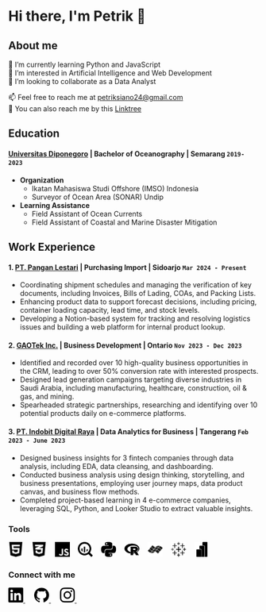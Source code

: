 # Hi there, I'm Petrik 👋
## About me
🌱 I’m currently learning Python and JavaScript   
👀 I’m interested in Artificial Intelligence and Web Development   
👯 I’m looking to collaborate as a Data Analyst   
>
📫 Feel free to reach me at [petriksiano24@gmail.com](mailto:petriksiano24.com)    
🐾 You can also reach me by this [Linktree](https://linktr.ee/petriksiano)

## Education
#### [Universitas Diponegoro](https://www.undip.ac.id) | Bachelor of Oceanography | Semarang `2019-2023`
   - **Organization**  
     - Ikatan Mahasiswa Studi Offshore (IMSO) Indonesia  
     - Surveyor of Ocean Area (SONAR) Undip  
   - **Learning Assistance**  
     - Field Assistant of Ocean Currents  
     - Field Assistant of Coastal and Marine Disaster Mitigation

## Work Experience
#### 1. [PT. Pangan Lestari](https://www.panganlestari.co.id/) | Purchasing Import | Sidoarjo `Mar 2024 - Present`
   - Coordinating shipment schedules and managing the verification of key documents, including Invoices, Bills of Lading, COAs, and Packing Lists.
   - Enhancing product data to support forecast decisions, including pricing, container loading capacity, lead time, and stock levels.
   - Developing a Notion-based system for tracking and resolving logistics issues and building a web platform for internal product lookup.

#### 2. [GAOTek Inc.](https://www.gaotek.com) | Business Development | Ontario `Nov 2023 - Dec 2023`
   - Identified and recorded over 10 high-quality business opportunities in the CRM, leading to over 50% conversion rate with interested prospects.
   - Designed lead generation campaigns targeting diverse industries in Saudi Arabia, including manufacturing, healthcare, construction, oil & gas, and mining.
   - Spearheaded strategic partnerships, researching and identifying over 10 potential products daily on e-commerce platforms.

#### 3. [PT. Indobit Digital Raya](https://academy.bitlabs.id) | Data Analytics for Business | Tangerang `Feb 2023 - June 2023` 
   - Designed business insights for 3 fintech companies through data analysis, including EDA, data cleansing, and dashboarding.
   - Conducted business analysis using design thinking, storytelling, and business presentations, employing user journey maps, data product canvas, and business flow methods.
   - Completed project-based learning in 4 e-commerce companies, leveraging SQL, Python, and Looker Studio to extract valuable insights.

### Tools

<img src="./img/html5-02-svgrepo-com.svg" width="30px" title="HTML" style="padding-right:5px"> &nbsp;
<img src="./img/css3-02-svgrepo-com.svg" width="30px" title="CSS" style="padding-right:5px"> &nbsp;
<img src="./img/javascript-fill-svgrepo-com.svg" width="30px" title="JavaScript" style="padding-right:5px"> &nbsp;
<img src="./img/googlebigquery.svg" width="30px" title="Google Bigquery" style="padding-right:5px"> &nbsp;
<img src="./img/python.svg" width="30px" title="Python" style="padding-right:5px"> &nbsp;
<img src="./img/r.svg" width="30px" title="R" style="padding-right:5px"> &nbsp;
<img src="./img/idl.svg" width="30px" title="IDL" style="padding-right:5px"> &nbsp;
<img src="./img/tableau.svg" width="30px" title="Tableau" style="padding-right:5px"> &nbsp;
<img src="./img/powerbi.svg" width="30px" title="Microsoft Power BI" style="padding-right:5px"> &nbsp;


### Connect with me
<a href="https://linkedin.com/in/petriksiano" target="_blank" style="padding-right:10px"> 
   <img src="./img/linkedin.svg" width="30px" title="LinkedIn">
</a> &nbsp;
<a href="https://github.com/strigoimort" target="_blank" style="padding-right:10px"> 
   <img src="./img/github.svg" width="30px" title="GitHub"> 
</a> &nbsp;
<a href="https://instagram.com/petriksiano" target="_blank" style="padding-right:10px">
   <img src="./img/instagram.svg" width="30px" title="Instagram"> 
</a> &nbsp;

<br>
<br>



